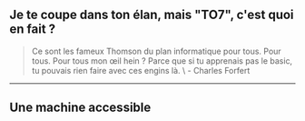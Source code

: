 ## Je te coupe dans ton élan, mais "TO7", c'est quoi en fait ?
> Ce sont les fameux Thomson du plan informatique pour tous. Pour tous. Pour tous mon œil hein ? Parce que si tu apprenais pas le basic, tu pouvais rien faire avec ces engins là.
\ - Charles Forfert
***
## Une machine accessible
